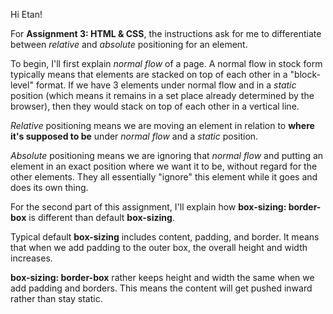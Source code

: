 Hi Etan!

For **Assignment 3: HTML & CSS**, the instructions ask for me to differentiate between _relative_ and _absolute_ positioning for an element.

To begin, I'll first explain _normal flow_ of a page.  A normal flow in stock form typically means that elements are stacked on top of each other in a "block-level" format.  If we have 3 elements under normal flow and in a _static_ position (which means it remains in a set place already determined by the browser), then they would stack on top of each other in a vertical line.  

_Relative_ positioning means we are moving an element in relation to **where it's supposed to be** under _normal flow_ and a _static_ position.


_Absolute_ positioning means we are ignoring that _normal flow_ and putting an element in an exact position where we want it to be, without regard for the other elements.  They all essentially "ignore" this element while it goes and does its own thing.


For the second part of this assignment, I'll explain how **box-sizing: border-box** is different than default **box-sizing**.

Typical default **box-sizing** includes content, padding, and border.  It means that when we add padding to the outer box, the overall height and width increases.

**box-sizing: border-box** rather keeps height and width the same when we add padding and borders.  This means the content will get pushed inward rather than stay static.



